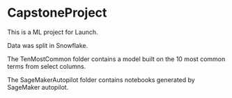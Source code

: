 # CapstoneProject
This is a ML project for Launch.

Data was split in Snowflake.

The TenMostCommon folder contains a model built on the 10 most common terms from select columns.

The SageMakerAutopilot folder contains notebooks generated by SageMaker autopilot.
